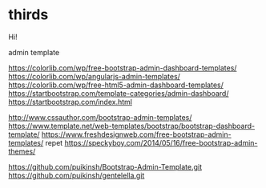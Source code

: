 # thirds

Hi!

admin template

https://colorlib.com/wp/free-bootstrap-admin-dashboard-templates/
https://colorlib.com/wp/angularjs-admin-templates/
https://colorlib.com/wp/free-html5-admin-dashboard-templates/
https://startbootstrap.com/template-categories/admin-dashboard/
https://startbootstrap.com/index.html

http://www.cssauthor.com/bootstrap-admin-templates/
https://www.template.net/web-templates/bootstrap/bootstrap-dashboard-template/
https://www.freshdesignweb.com/free-bootstrap-admin-templates/
repet https://speckyboy.com/2014/05/16/free-bootstrap-admin-themes/

https://github.com/puikinsh/Bootstrap-Admin-Template.git
https://github.com/puikinsh/gentelella.git

